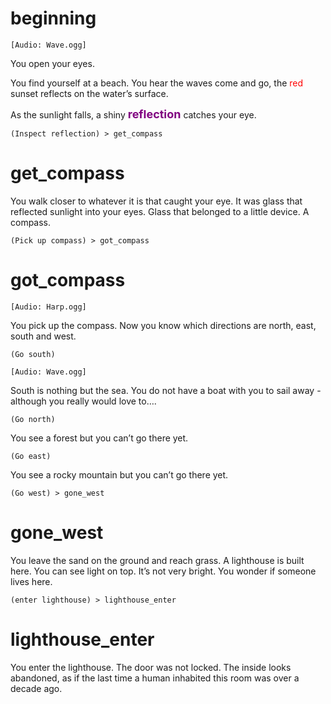 # beginning
`[Audio: Wave.ogg]`

You open your eyes.

You find yourself at a beach. You hear the waves come and go, the <span style="color:red">red</span> sunset reflects on the water’s surface.

As the sunlight falls, a shiny <span style="color:purple; font-weight:bold; font-size:18px">reflection</span> catches your eye.

`(Inspect reflection) > get_compass`

# get_compass
You walk closer to whatever it is that caught your eye. It was glass that reflected sunlight into your eyes. Glass that belonged to a little device. A compass.

`(Pick up compass) > got_compass`

# got_compass
`[Audio: Harp.ogg]`

You pick up the compass. Now you know which directions are north, east, south and west.

`(Go south)`

`[Audio: Wave.ogg]`

South is nothing but the sea. You do not have a boat with you to sail away - although you really would love to….

`(Go north)`

You see a forest but you can’t go there yet.

`(Go east)`

You see a rocky mountain but you can’t go there yet.

`(Go west) > gone_west`

# gone_west
You leave the sand on the ground and reach grass. A lighthouse is built here. You can see light on top. It’s not very bright. You wonder if someone lives here.

`(enter lighthouse) > lighthouse_enter`

# lighthouse_enter
You enter the lighthouse. The door was not locked. The inside looks abandoned, as if the last time a human inhabited this room was over a decade ago.

